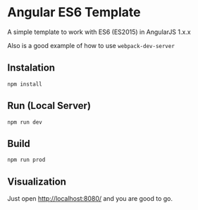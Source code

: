 # Angular ES6 Template
A simple template to work with ES6 (ES2015) in AngularJS 1.x.x

Also is a good example of how to use `webpack-dev-server`

## Instalation

```
npm install
```
## Run (Local Server)

```
npm run dev
```
## Build

```
npm run prod
```

## Visualization

Just open [http://localhost:8080/](http://localhost:8080/) and you are good to go.
